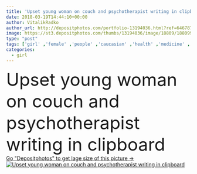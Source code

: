 ```yaml
---
title: 'Upset young woman on couch and psychotherapist writing in clipboard'
date: 2018-03-19T14:44:10+00:00
author: VitalikRadko
author_url: http://depositphotos.com/portfolio-13194036.html?ref=64678756
image: https://st3.depositphotos.com/thumbs/13194036/image/18809/188099886/api_thumb_450.jpg?forcejpeg=true
type: "post"
tags: ['girl' ,'female' ,'people' ,'caucasian' ,'health' ,'medicine' ,'healthcare' ,'male' ,'medical' ,'care' ,'man' ,'doctor' ,'woman' ,'support' ,'patient' ,'professional' ,'stress' ,'therapy' ,'help' ,'discussion' ,'depression' ,'mental' ,'consultation' ,'diagnosis' ,'therapist' ,'session' ,'psychology' ,'psychological' ,'counselor' ,'multicultural' ,'multiethnic' ,'psychiatrist' ,'psychiatry' ,'psychologist' ,'counseling' ,'psychotherapy' ,'psychotherapist' ,'Young Adults' ,'african american' ,'black man' ]
categories: 
  - girl
---
```

<div aling="center">
            <font size="60"> Upset young woman on couch and psychotherapist writing in clipboard</font>   
</div>
<div>
    <a href='https://depositphotos.com/188099886/stock-photo-upset-young-woman-couch-psychotherapist.html?ref=64678756' target=_blank > Go "Depositphotos" to get lage size of this picture ->
        <img href='https://depositphotos.com/188099886/stock-photo-upset-young-woman-couch-psychotherapist.html?ref=64678756' src='https://st3.depositphotos.com/13194036/18809/i/950/depositphotos_188099886-stock-photo-upset-young-woman-couch-psychotherapist.jpg?forcejpeg=true' alt='Upset young woman on couch and psychotherapist writing in clipboard' >
    </a>
</div>
